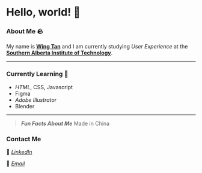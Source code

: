 # Hello, world! 👋
### **About Me** 🪨
My name is [**Wing Tan**](https://www.linkedin.com/in/wingtan/) and I am currently studying *User Experience* at the [**Southern Alberta Institute of Technology**](https://www.sait.ca/programs-and-courses/diplomas/interactive-design-user-experience). 

---

### **Currently Learning** 🧠
- *HTML*, CSS, Javascript
- Figma
- *Adobe Illustrator*
- Blender

---

> ***Fun Facts About Me*** 
>Made in China

### Contact Me
🔗 [*LinkedIn*](https://www.linkedin.com/in/wingtan/) 

💌 [*Email*](Mailto:wing.tan@edu.sait.ca)




<!--
**wingtxn/wingtxn** is a ✨ _special_ ✨ repository because its `README.md` (this file) appears on your GitHub profile.

Here are some ideas to get you started:

- 🔭 I’m currently working on ...
- 🌱 I’m currently learning ...
- 👯 I’m looking to collaborate on ...
- 🤔 I’m looking for help with ...
- 💬 Ask me about ...
- 📫 How to reach me: ...
- 😄 Pronouns: ...
- ⚡ Fun fact: ...
-->
